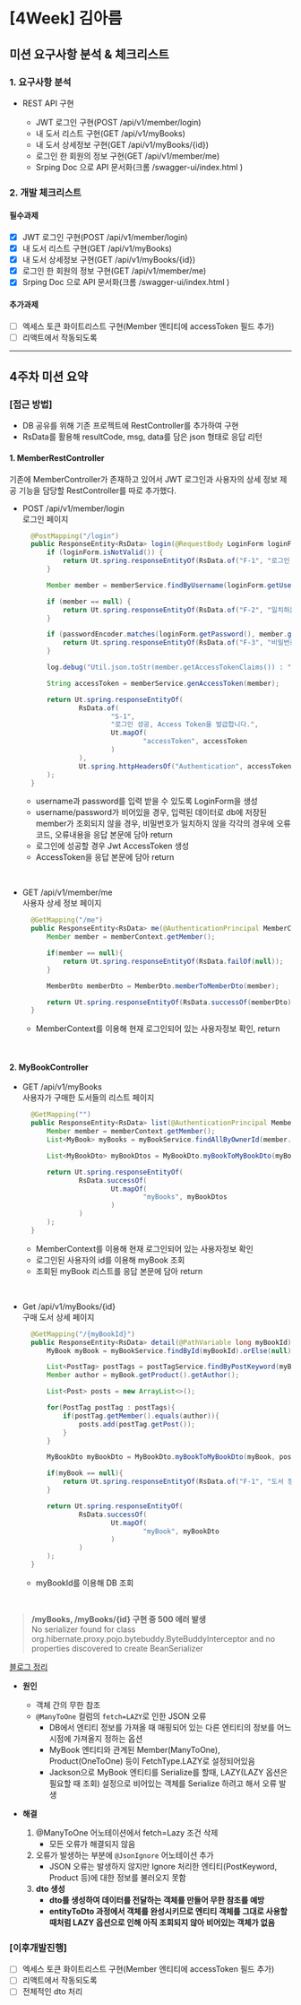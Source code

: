 # [4Week] 김아름

## 미션 요구사항 분석 & 체크리스트

### 1. 요구사항 분석

- REST API 구현

    - JWT 로그인 구현(POST /api/v1/member/login)
    - 내 도서 리스트 구현(GET /api/v1/myBooks)
    - 내 도서 상세정보 구현(GET /api/v1/myBooks/{id})
    - 로그인 한 회원의 정보 구현(GET /api/v1/member/me)
    - Srping Doc 으로 API 문서화(크롬 /swagger-ui/index.html )

### 2. 개발 체크리스트
#### 필수과제
- [x] JWT 로그인 구현(POST /api/v1/member/login)
- [x] 내 도서 리스트 구현(GET /api/v1/myBooks)
- [x] 내 도서 상세정보 구현(GET /api/v1/myBooks/{id})
- [x] 로그인 한 회원의 정보 구현(GET /api/v1/member/me)
- [x] Srping Doc 으로 API 문서화(크롬 /swagger-ui/index.html )

#### 추가과제
- [ ] 엑세스 토큰 화이트리스트 구현(Member 엔티티에 accessToken 필드 추가)
- [ ] 리액트에서 작동되도록

---

## 4주차 미션 요약

### [접근 방법]

- DB 공유를 위해 기존 프로젝트에 RestController를 추가하여 구현
- RsData를 활용해 resultCode, msg, data를 담은 json 형태로 응답 리턴


#### 1. MemberRestController
기존에 MemberController가 존재하고 있어서 JWT 로그인과
사용자의 상세 정보 제공 기능을 담당할 RestController를 따로 추가했다.

- POST /api/v1/member/login  
  로그인 페이지

  ```java
    @PostMapping("/login")
    public ResponseEntity<RsData> login(@RequestBody LoginForm loginForm) {
        if (loginForm.isNotValid()) {
            return Ut.spring.responseEntityOf(RsData.of("F-1", "로그인 정보가 올바르지 않습니다."));
        }

        Member member = memberService.findByUsername(loginForm.getUsername()).orElse(null);

        if (member == null) {
            return Ut.spring.responseEntityOf(RsData.of("F-2", "일치하는 회원이 존재하지 않습니다."));
        }

        if (passwordEncoder.matches(loginForm.getPassword(), member.getPassword()) == false) {
            return Ut.spring.responseEntityOf(RsData.of("F-3", "비밀번호가 일치하지 않습니다."));
        }

        log.debug("Util.json.toStr(member.getAccessTokenClaims()) : " + Ut.json.toStr(member.getAccessTokenClaims()));

        String accessToken = memberService.genAccessToken(member);

        return Ut.spring.responseEntityOf(
                RsData.of(
                        "S-1",
                        "로그인 성공, Access Token을 발급합니다.",
                        Ut.mapOf(
                                "accessToken", accessToken
                        )
                ),
                Ut.spring.httpHeadersOf("Authentication", accessToken)
        );
    }
  ```
  - username과 password를 입력 받을 수 있도록 LoginForm을 생성
  - username/password가 비어있을 경우, 입력된 데이터로 db에 저장된 member가 조회되지 않을 경우,
  비밀번호가 일치하지 않을 각각의 경우에 오류코드, 오류내용을 응답 본문에 담아 return
  - 로그인에 성공할 경우 Jwt AccessToken 생성
  - AccessToken을 응답 본문에 담아  return  

</br>

- GET /api/v1/member/me  
  사용자 상세 정보 페이지

  ```java
    @GetMapping("/me")
    public ResponseEntity<RsData> me(@AuthenticationPrincipal MemberContext memberContext){
        Member member = memberContext.getMember();

        if(member == null){
            return Ut.spring.responseEntityOf(RsData.failOf(null));
        }

        MemberDto memberDto = MemberDto.memberToMemberDto(member);

        return Ut.spring.responseEntityOf(RsData.successOf(memberDto));
    }
  ```
  - MemberContext를 이용해 현재 로그인되어 있는 사용자정보 확인, return

</br>

#### 2. MyBookController

- GET /api/v1/myBooks  
  사용자가 구매한 도서들의 리스트 페이지

  ```java
    @GetMapping("")
    public ResponseEntity<RsData> list(@AuthenticationPrincipal MemberContext memberContext){
        Member member = memberContext.getMember();
        List<MyBook> myBooks = myBookService.findAllByOwnerId(member.getId());

        List<MyBookDto> myBookDtos = MyBookDto.myBookToMyBookDto(myBooks);

        return Ut.spring.responseEntityOf(
                RsData.successOf(
                        Ut.mapOf(
                                "myBooks", myBookDtos
                        )
                )
        );
    }
  ```
  - MemberContext를 이용해 현재 로그인되어 있는 사용자정보 확인
  - 로그인된 사용자의 id를 이용해 myBook 조회
  - 조회된 myBook 리스트를 응답 본문에 담아 return

</br>

- Get /api/v1/myBooks/{id}  
  구매 도서 상세 페이지
  ```java
    @GetMapping("/{myBookId}")
    public ResponseEntity<RsData> detail(@PathVariable long myBookId){
        MyBook myBook = myBookService.findById(myBookId).orElse(null);

        List<PostTag> postTags = postTagService.findByPostKeyword(myBook.getProduct().getPostKeyword());
        Member author = myBook.getProduct().getAuthor();

        List<Post> posts = new ArrayList<>();

        for(PostTag postTag : postTags){
            if(postTag.getMember().equals(author)){
                posts.add(postTag.getPost());
            }
        }

        MyBookDto myBookDto = MyBookDto.myBookToMyBookDto(myBook, posts);

        if(myBook == null){
            return Ut.spring.responseEntityOf(RsData.of("F-1", "도서 정보가 올바르지 않습니다."));
        }

        return Ut.spring.responseEntityOf(
                RsData.successOf(
                        Ut.mapOf(
                                "myBook", myBookDto
                        )
                )
        );
    }
  ```
  - myBookId를 이용해 DB 조회
  
</br>

  > **/myBooks, /myBooks/{id} 구현 중 500 에러 발생**  
  > No serializer found for class org.hibernate.proxy.pojo.bytebuddy.ByteBuddyInterceptor and no properties discovered to create BeanSerializer  

  [블로그 정리](https://typing.tistory.com/94)  
  
  - **원인**  
    - 객체 간의 무한 참조
    - `@ManyToOne` 컬럼의 `fetch=LAZY`로 인한 JSON 오류
       - DB에서 엔티티 정보를 가져올 때 매핑되어 있는 다른 엔티티의 정보를 어느 시점에
         가져올지 정하는 옵션
       - MyBook 엔티티와 관계된 Member(ManyToOne), Product(OneToOne) 등이 FetchType.LAZY로 설정되어있음  
       - Jackson으로 MyBook 엔티티를 Serialize를 할때, LAZY(LAZY 옵션은 필요할 때 조회) 설정으로 비어있는 객체를 Serialize 하려고 해서 오류 발생  
   

  - **해결**  
    1. @ManyToOne 어노테이션에서 fetch=Lazy 조건 삭제
       - 모든 오류가 해결되지 않음
    2. 오류가 발생하는 부분에 `@JsonIgnore` 어노테이션 추가
       - JSON 오류는 발생하지 않지만 Ignore 처리한 엔티티(PostKeyword, Product 등)에 대한 정보를 불러오지 못함  
    3. **dto 생성**
       - **dto를 생성하여 데이터를 전달하는 객체를 만들어 무한 참조를 예방**
       - **entityToDto 과정에서 객체를 완성시키므로 엔티티 객체를 그대로 사용할 때처럼 LAZY 옵션으로 인해 아직 조회되지 않아 비어있는 객체가 없음**


### [이후개발진행]
- [ ] 엑세스 토큰 화이트리스트 구현(Member 엔티티에 accessToken 필드 추가)
- [ ] 리액트에서 작동되도록
- [ ] 전체적인 dto 처리
